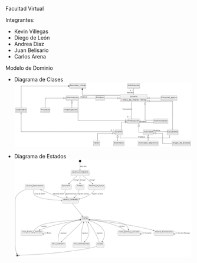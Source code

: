 Facultad Virtual

Integrantes:
- Kevin Villegas
- Diego de León
- Andrea Diaz
- Juan Belisario
- Carlos Arena

Modelo de Dominio

- Diagrama de Clases
![alt text](class_diagram.png)

- Diagrama de Estados
![alt text](status_diagram.png)
